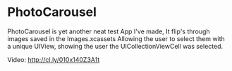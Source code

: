 # PhotoCarousel

PhotoCarousel is yet another neat test App I've made,
It flip's through images saved in the Images.xcassets
Allowing the user to select them with a unique UIView, showing the user the UICollectionViewCell was selected.

Video: http://cl.ly/010x140Z3A1t
